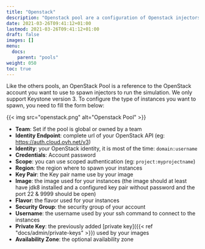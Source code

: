 ```yaml
---
title: "Openstack"
description: "Openstack pool are a configuration of Openstack injectors"
date: 2021-03-26T09:41:12+01:00
lastmod: 2021-03-26T09:41:12+01:00
draft: false
images: []
menu:
  docs:
    parent: "pools"
weight: 050
toc: true
---
```


Like the others pools, an OpenStack Pool is a reference to the OpenStack account you want to use to spawn injectors to run the simulation. We only support Keystone version 3.
To configure the type of instances you want to spawn, you need to fill the form below:

{{< img src="openstack.png" alt="Openstack Pool" >}}

- **Team**: Set if the pool is global or owned by a team
- **Identity Endpoint**: complete url of your OpenStack API (eg: https://auth.cloud.ovh.net/v3)
- **Identity**: your OpenStack identity, it is most of the time: `domain:username`
- **Credentials**: Account password
- **Scope**: you can use scoped authentication (eg: `project:myprojectname`)
- **Region**: the region where to spawn your instances
- **Key Pair**: the Key pair name use by your image
- **Image**: the image used for your instances (the image should at least have jdk8 installed and a configured key pair without password and the port 22 & 9999 should be open)
- **Flavor**: the flavor used for your instances
- **Security Group**: the security group of your account
- **Username**: the username used by your ssh command to connect to the instances
- **Private Key**: the previously added [private key]({{< ref "docs/admin/private-keys" >}}) used by your images
- **Availability Zone**: the optional availability zone
